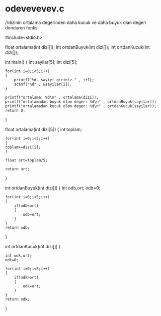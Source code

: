 # odevevevev.c

//dizinin ortalama degerinden daha kucuk ve daha buyuk olan degeri donduren fonks

#include<stdio.h>

float ortalama(int dizi[]);
int ortdanBuyuk(int dizi[]);
int ortdanKucuk(int dizi[]);

int main()
{
	int sayilar[5];
	int dizi[5];
	
	for(int i=0;i<5;i++)
	{
		printf("%d. sayiyi giriniz." , i+1);
		scanf("%d" , &sayilar[i]);
	}
	
	printf("ortalama: %d\n" , ortalama(dizi));
	printf("ortalamadan buyuk olan deger: %d\n" , ortdanBuyuk(sayilar));
	printf("ortalamadan kucuk olan deger: %d\n" , ortdanKucuk(sayilar));
	return 0;
}

float ortalama(int dizi[5])
{
	int toplam;
	
	for(int i=0;i<5;i++)
	{
	toplam+=dizi[i];	
	}
	
	float ort=toplam/5;
	
	return ort;
}

int ortdanBuyuk(int dizi[])
{
	int odb,ort;
	odb=0;
	
	for(int i=0;i<5;i++)
	{
		if(odb<ort)
		{
			odb=ort;
		}
	}
	return odb;	
}

int ortdanKucuk(int dizi[])
{
	
	int odk,ort;
	odk=0;
	
	for(int i=0;i<5;i++)
	{
		if(odk>ort)
		{
			odk=ort;
		}
	}
	return odk;
}
